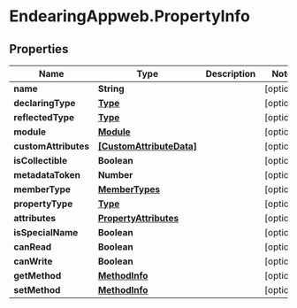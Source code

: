 # EndearingAppweb.PropertyInfo

## Properties
Name | Type | Description | Notes
------------ | ------------- | ------------- | -------------
**name** | **String** |  | [optional] 
**declaringType** | [**Type**](Type.md) |  | [optional] 
**reflectedType** | [**Type**](Type.md) |  | [optional] 
**module** | [**Module**](Module.md) |  | [optional] 
**customAttributes** | [**[CustomAttributeData]**](CustomAttributeData.md) |  | [optional] 
**isCollectible** | **Boolean** |  | [optional] 
**metadataToken** | **Number** |  | [optional] 
**memberType** | [**MemberTypes**](MemberTypes.md) |  | [optional] 
**propertyType** | [**Type**](Type.md) |  | [optional] 
**attributes** | [**PropertyAttributes**](PropertyAttributes.md) |  | [optional] 
**isSpecialName** | **Boolean** |  | [optional] 
**canRead** | **Boolean** |  | [optional] 
**canWrite** | **Boolean** |  | [optional] 
**getMethod** | [**MethodInfo**](MethodInfo.md) |  | [optional] 
**setMethod** | [**MethodInfo**](MethodInfo.md) |  | [optional] 
